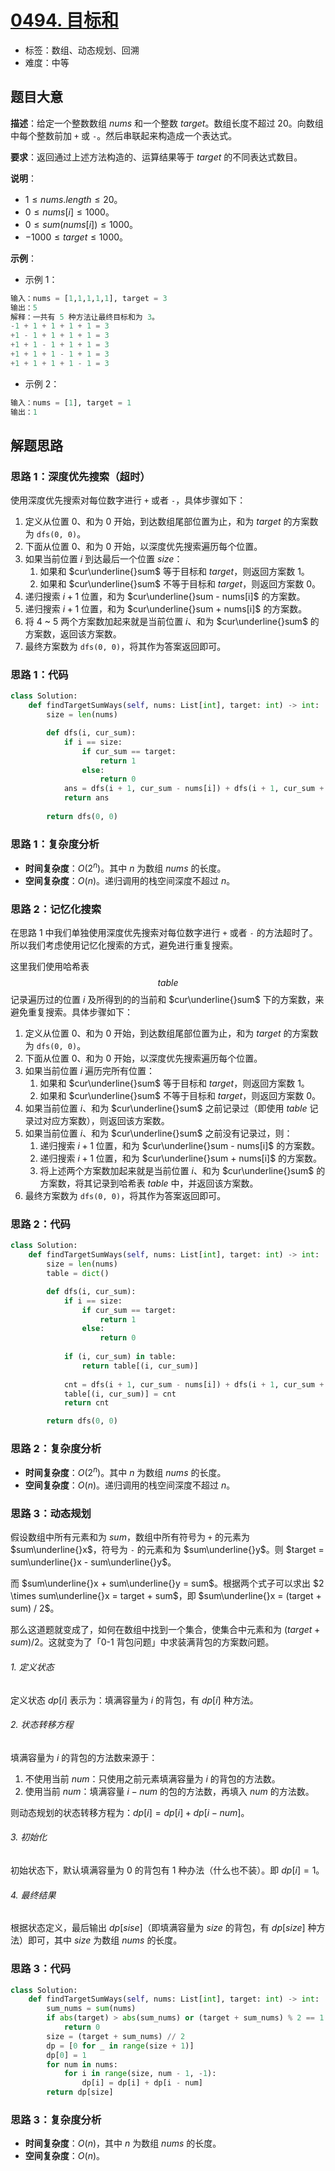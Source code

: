 # [0494. 目标和](https://leetcode.cn/problems/target-sum/)

- 标签：数组、动态规划、回溯
- 难度：中等

## 题目大意

**描述**：给定一个整数数组 $nums$ 和一个整数 $target$。数组长度不超过 $20$。向数组中每个整数前加 `+` 或 `-`。然后串联起来构造成一个表达式。

**要求**：返回通过上述方法构造的、运算结果等于 $target$ 的不同表达式数目。

**说明**：

- $1 \le nums.length \le 20$。
- $0 \le nums[i] \le 1000$。
- $0 \le sum(nums[i]) \le 1000$。
- $-1000 \le target \le 1000$。

**示例**：

- 示例 1：

```python
输入：nums = [1,1,1,1,1], target = 3
输出：5
解释：一共有 5 种方法让最终目标和为 3。
-1 + 1 + 1 + 1 + 1 = 3
+1 - 1 + 1 + 1 + 1 = 3
+1 + 1 - 1 + 1 + 1 = 3
+1 + 1 + 1 - 1 + 1 = 3
+1 + 1 + 1 + 1 - 1 = 3
```

- 示例 2：

```python
输入：nums = [1], target = 1
输出：1
```

## 解题思路

### 思路 1：深度优先搜索（超时）

使用深度优先搜索对每位数字进行 `+` 或者 `-`，具体步骤如下：

1. 定义从位置 $0$、和为 $0$ 开始，到达数组尾部位置为止，和为 $target$ 的方案数为 `dfs(0, 0)`。
2. 下面从位置 $0$、和为 $0$ 开始，以深度优先搜索遍历每个位置。
3. 如果当前位置 $i$ 到达最后一个位置 $size$：
   1. 如果和 $cur\underline{}sum$ 等于目标和 $target$，则返回方案数 $1$。
   2. 如果和 $cur\underline{}sum$ 不等于目标和 $target$，则返回方案数 $0$。
4. 递归搜索 $i + 1$ 位置，和为 $cur\underline{}sum  -  nums[i]$ 的方案数。
5. 递归搜索 $i + 1$ 位置，和为 $cur\underline{}sum  +  nums[i]$ 的方案数。
6. 将 4 ~ 5 两个方案数加起来就是当前位置 $i$、和为 $cur\underline{}sum$ 的方案数，返回该方案数。
7. 最终方案数为 `dfs(0, 0)`，将其作为答案返回即可。

### 思路 1：代码

```python
class Solution:
    def findTargetSumWays(self, nums: List[int], target: int) -> int:
        size = len(nums)

        def dfs(i, cur_sum):
            if i == size:
                if cur_sum == target:
                    return 1
                else:
                    return 0
            ans = dfs(i + 1, cur_sum - nums[i]) + dfs(i + 1, cur_sum + nums[i])
            return ans
        
        return dfs(0, 0)
```

### 思路 1：复杂度分析

- **时间复杂度**：$O(2^n)$。其中 $n$ 为数组 $nums$ 的长度。
- **空间复杂度**：$O(n)$。递归调用的栈空间深度不超过 $n$。

### 思路 2：记忆化搜索

在思路 1 中我们单独使用深度优先搜索对每位数字进行 `+` 或者 `-` 的方法超时了。所以我们考虑使用记忆化搜索的方式，避免进行重复搜索。

这里我们使用哈希表 $$table$$ 记录遍历过的位置 $i$ 及所得到的的当前和 $cur\underline{}sum$ 下的方案数，来避免重复搜索。具体步骤如下：

1. 定义从位置 $0$、和为 $0$ 开始，到达数组尾部位置为止，和为 $target$ 的方案数为 `dfs(0, 0)`。
2. 下面从位置 $0$、和为 $0$ 开始，以深度优先搜索遍历每个位置。
3. 如果当前位置 $i$ 遍历完所有位置：
   1. 如果和 $cur\underline{}sum$ 等于目标和 $target$，则返回方案数 $1$。
   2. 如果和 $cur\underline{}sum$ 不等于目标和 $target$，则返回方案数 $0$。
4. 如果当前位置 $i$、和为 $cur\underline{}sum$  之前记录过（即使用 $table$ 记录过对应方案数），则返回该方案数。
5. 如果当前位置 $i$、和为 $cur\underline{}sum$  之前没有记录过，则：
   1. 递归搜索 $i + 1$ 位置，和为 $cur\underline{}sum  -  nums[i]$ 的方案数。
   2. 递归搜索 $i + 1$ 位置，和为 $cur\underline{}sum  +  nums[i]$ 的方案数。
   3. 将上述两个方案数加起来就是当前位置 $i$、和为 $cur\underline{}sum$ 的方案数，将其记录到哈希表 $table$ 中，并返回该方案数。
6. 最终方案数为 `dfs(0, 0)`，将其作为答案返回即可。

### 思路 2：代码

```python
class Solution:
    def findTargetSumWays(self, nums: List[int], target: int) -> int:
        size = len(nums)
        table = dict()

        def dfs(i, cur_sum):
            if i == size:
                if cur_sum == target:
                    return 1
                else:
                    return 0
                    
            if (i, cur_sum) in table:
                return table[(i, cur_sum)]
            
            cnt = dfs(i + 1, cur_sum - nums[i]) + dfs(i + 1, cur_sum + nums[i])
            table[(i, cur_sum)] = cnt
            return cnt

        return dfs(0, 0)
```

### 思路 2：复杂度分析

- **时间复杂度**：$O(2^n)$。其中 $n$ 为数组 $nums$ 的长度。
- **空间复杂度**：$O(n)$。递归调用的栈空间深度不超过 $n$。

### 思路 3：动态规划

假设数组中所有元素和为 $sum$，数组中所有符号为 `+` 的元素为 $sum\underline{}x$，符号为 `-` 的元素和为 $sum\underline{}y$。则 $target = sum\underline{}x - sum\underline{}y$。

而 $sum\underline{}x + sum\underline{}y = sum$。根据两个式子可以求出 $2 \times sum\underline{}x = target + sum$，即 $sum\underline{}x = (target + sum) / 2$。

那么这道题就变成了，如何在数组中找到一个集合，使集合中元素和为 $(target + sum) / 2$。这就变为了「0-1 背包问题」中求装满背包的方案数问题。

###### 1. 定义状态

定义状态 $dp[i]$ 表示为：填满容量为 $i$ 的背包，有 $dp[i]$ 种方法。

###### 2. 状态转移方程

填满容量为 $i$ 的背包的方法数来源于：

1. 不使用当前 $num$：只使用之前元素填满容量为 $i$ 的背包的方法数。
2. 使用当前 $num$：填满容量 $i - num$ 的包的方法数，再填入 $num$ 的方法数。

则动态规划的状态转移方程为：$dp[i] = dp[i] + dp[i - num]$。

###### 3. 初始化

初始状态下，默认填满容量为 $0$ 的背包有 $1$ 种办法（什么也不装）。即 $dp[i] = 1$。

###### 4. 最终结果

根据状态定义，最后输出 $dp[sise]$（即填满容量为 $size$ 的背包，有 $dp[size]$ 种方法）即可，其中 $size$ 为数组 $nums$ 的长度。

### 思路 3：代码

```python
class Solution:
    def findTargetSumWays(self, nums: List[int], target: int) -> int:
        sum_nums = sum(nums)
        if abs(target) > abs(sum_nums) or (target + sum_nums) % 2 == 1:
            return 0
        size = (target + sum_nums) // 2
        dp = [0 for _ in range(size + 1)]
        dp[0] = 1
        for num in nums:
            for i in range(size, num - 1, -1):
                dp[i] = dp[i] + dp[i - num]
        return dp[size]
```

### 思路 3：复杂度分析

- **时间复杂度**：$O(n)$，其中 $n$ 为数组 $nums$ 的长度。
- **空间复杂度**：$O(n)$。
